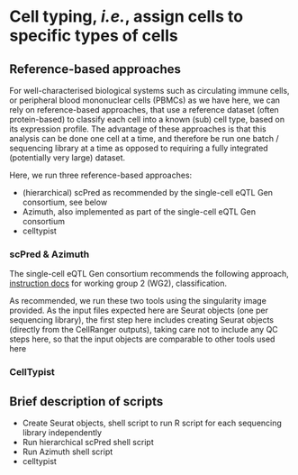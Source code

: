 # Cell typing, _i.e._, assign cells to specific types of cells

## Reference-based approaches

For well-characterised biological systems such as circulating immune cells, or peripheral blood mononuclear cells (PBMCs) as we have here, we can rely on reference-based approaches, that use a reference dataset (often protein-based) to classify each cell into a known (sub) cell type, based on its expression profile.
The advantage of these approaches is that this analysis can be done one cell at a time, and therefore be run one batch / sequencing library at a time as opposed to requiring a fully integrated (potentially very large) dataset.

Here, we run three reference-based approaches:

* (hierarchical) scPred as recommended by the single-cell eQTL Gen consortium, see below
* Azimuth, also implemented as part of the single-cell eQTL Gen consortium
* celltypist

### scPred & Azimuth

The single-cell eQTL Gen consortium recommends the following approach, [instruction docs](https://powellgenomicslab.github.io/WG2-pipeline-classification-docs/general.html) for working group 2 (WG2), classification.

As recommended, we run these two tools using the singularity image provided.
As the input files expected here are Seurat objects (one per sequencing library), the first step here includes creating Seurat objects (directly from the CellRanger outputs), taking care not to include any QC steps here, so that the input objects are comparable to other tools used here

### CellTypist



## Brief description of scripts

* Create Seurat objects, shell script to run R script for each sequencing library independently
* Run hierarchical scPred shell script
* Run Azimuth shell script
* celltypist
